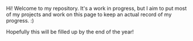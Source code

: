 Hi! Welcome to my repository. It's a work in progress, but I aim to put most of my projects and work on this page to keep an actual record of my progress. :)

Hopefully this will be filled up by the end of the year!
